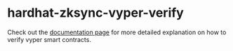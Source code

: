 # hardhat-zksync-vyper-verify

Check out the [documentation page](https://v2-docs.zksync.io/dev/developer-guides/) for more detailed explanation on how to verify vyper smart contracts.
